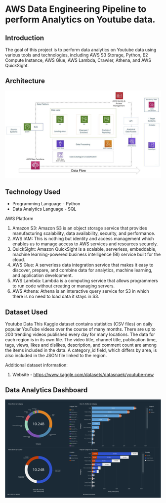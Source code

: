 # AWS Data Engineering Pipeline to perform Analytics on Youtube data.

## Introduction

The goal of this project is to perform data analytics on Youtube data using various tools and technologies, including AWS S3 Storage, Python, E2 Compute Instance, AWS Glue, AWS Lambda, Crawler, Athena, and AWS QuickSight.

## Architecture 
<img src="architecture.jpg">

## Technology Used
- Programming Language - Python
- Data Analytics Language - SQL

AWS Platform
1. Amazon S3: Amazon S3 is an object storage service that provides manufacturing scalability, data availability, security, and performance.
2. AWS IAM: This is nothing but identity and access management which enables us to manage access to AWS services and resources securely.
3. QuickSight: Amazon QuickSight is a scalable, serverless, embeddable, machine learning-powered business intelligence (BI) service built for the cloud.
4. AWS Glue: A serverless data integration service that makes it easy to discover, prepare, and combine data for analytics, machine learning, and application development.
5. AWS Lambda: Lambda is a computing service that allows programmers to run code without creating or managing servers.
6. AWS Athena: Athena is an interactive query service for S3 in which there is no need to load data it stays in S3.


## Dataset Used
Youtube Data
This Kaggle dataset contains statistics (CSV files) on daily popular YouTube videos over the course of many months. There are up to 200 trending videos published every day for many locations. The data for each region is in its own file. The video title, channel title, publication time, tags, views, likes and dislikes, description, and comment count are among the items included in the data. A category_id field, which differs by area, is also included in the JSON file linked to the region.

Additional dataset information:
1. Website - https://www.kaggle.com/datasets/datasnaek/youtube-new 

## Data Analytics Dashboard
<img src="Dataeng_Youtube_Stat_Overview_New.png">
